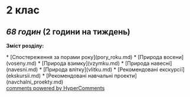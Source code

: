 <div id="hypercomments_widget" class="js-hypercomments-widget invisible"></div>

2 клас
=============================================
## <i>68 годин</i> (2 години на тиждень)

<p><b>Зміст розділу:</b></p>
* [Спостереження за порами року](pory_roku.md)
* [Природа восени](voseny.md)
* [Природа взимку](vzymku.md)
* [Природа навесні](navesni.md)
* [Природа влітку](vlitku.md)
* [Рекомендовані екскурсії](ekskursii.md)
* [Рекомендовані навчальні проекти](navchalni_proekty.md)

<div class="js-hypercomments-container">
<a href="http://hypercomments.com" class="hc-link" title="comments widget">comments powered by HyperComments</a>
</div>